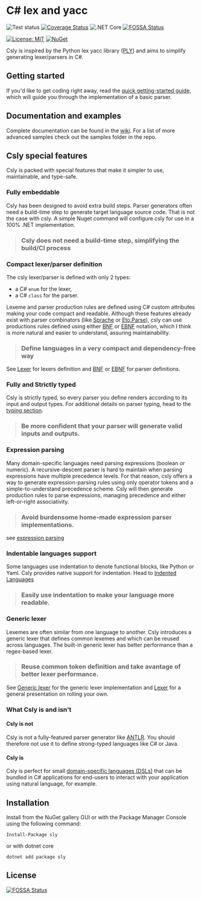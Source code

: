 # C# lex and yacc #


![Test status](http://teststatusbadge.azurewebsites.net/api/status/mmaitre314/securestringcodegen)
[![Coverage Status](https://coveralls.io/repos/github/b3b00/csly/badge.svg?branch=dev&service=github)](https://coveralls.io/github/b3b00/csly?branch=dev)
![.NET Core](https://github.com/b3b00/csly/workflows/.NET%20Core/badge.svg)
[![FOSSA Status](https://app.fossa.io/api/projects/git%2Bgithub.com%2Fb3b00%2Fcsly.svg?type=shield)](https://app.fossa.io/projects/git%2Bgithub.com%2Fb3b00%2Fcsly?ref=badge_shield)


[![License: MIT](https://img.shields.io/badge/License-MIT-blue.svg)](https://github.com/b3b00/sly/blob/dev/LICENSE)
[![NuGet](https://img.shields.io/nuget/v/sly.svg)](https://www.nuget.org/packages/sly)


Csly is inspired by the Python lex yacc library ([PLY](http://www.dabeaz.com/ply/)) and aims
to simplify generating lexer/parsers in C#.

## Getting started ##

If you'd like to get coding right away, read 
the  [quick getting-started guide](https://github.com/b3b00/csly/wiki/getting-started), which will guide you through the implementation of a basic parser.

## Documentation and examples ## 

Complete documentation can be found in the [wiki](https://github.com/b3b00/csly/wiki). For a list of more advanced 
samples check out the samples folder in the repo.


## Csly special features ##

Csly is packed with special features that make it simpler to use, maintainable, and type-safe.

### Fully embeddable ###

Csly has been designed to avoid extra build steps. Parser generators often need a build-time step 
 to generate target language source code. That is not the case with csly.
 A simple Nuget command will configure csly for use in a 100% .NET implementation.

>### Csly does not need a build-time step, simplifying the build/CI process

### Compact lexer/parser definition ### 

The csly lexer/parser is defined with only 2 types: 
 - a C# ```enum``` for the lexer,
 - a C# ```class``` for the parser.

Lexeme and parser production rules are defined using C# custom attributes making your code compact and readable.
Although these features already exist with parser combinators (like [Sprache](https://github.com/sprache/Sprache) 
or [Eto.Parse](https://github.com/picoe/Eto.Parse)), 
csly can use productions rules defined using either [BNF](https://github.com/b3b00/csly/wiki/BNF-Parser) or [EBNF](https://github.com/b3b00/csly/wiki/EBNF-Parser)  notation, which I think is more natural and easier to understand, assuring maintainability.

>###  Define languages in a very compact and dependency-free way

See [Lexer](https://github.com/b3b00/csly/wiki/Lexer) for lexers definition and [BNF](https://github.com/b3b00/csly/wiki/BNF-Parser) or  [EBNF](https://github.com/b3b00/csly/wiki/EBNF-Parser) for parser definitions.

### Fully and Strictly typed ### 

 Csly is strictly typed, so every parser you define renders according to its input and output types. 
 For additional details on parser typing, head to the [typing section](typing).

>### Be more confident that your parser will generate valid inputs and outputs.

### Expression parsing ### 

Many domain-specific languages need parsing expressions (boolean or numeric).
A recursive-descent parser is hard to maintain when parsing expressions have multiple precedence levels. For that reason, csly offers a way to generate expression-parsing rules using only operator tokens and a simple-to-understand precedence scheme. Csly will then generate production rules to parse expressions, managing precedence and either left-or-right associativity.

>### Avoid burdensome home-made expression parser implementations.

see [expression parsing](https://github.com/b3b00/csly/wiki/expression-parsing)


### Indentable languages support ###

Some languages use indentation to denote functional blocks, like Python or Yaml.
Csly provides native support for indentation. Head to [Indented Languages](https://github.com/b3b00/csly/wiki/Indented-languages)

>### Easily use indentation to make your language more readable.

### Generic lexer ### 

Lexemes are often similar from one language to another. Csly introduces a generic lexer that defines common lexemes and which can be reused across languages. 
The built-in generic lexer has better performance than a regex-based lexer.

>### Reuse common token definition and take avantage of better lexer performance.

See [Generic lexer](https://github.com/b3b00/csly/wiki/GenericLexer) for the generic lexer implementation and [Lexer](https://github.com/b3b00/wiki/Lexer) for a general presentation on rolling your own.


### What Csly is and isn't ###

#### Csly is not #### 

Csly is not a fully-featured parser generator like [ANTLR](http://www.antlr.org/).
You should therefore not use it to define strong-typed languages like  C# or Java.

#### Csly is #### 

Csly is perfect for small [domain-specific languages (DSLs)](https://en.wikipedia.org/wiki/Domain-specific_language) that can be bundled in C# applications for end-users to interact with your application using natural language, for example. 

## Installation ##

Install from the NuGet gallery GUI or with the Package Manager Console using the following command:

```Install-Package sly```

or with dotnet core 

```dotnet add package sly```




## License
[![FOSSA Status](https://app.fossa.io/api/projects/git%2Bgithub.com%2Fb3b00%2Fcsly.svg?type=large)](https://app.fossa.io/projects/git%2Bgithub.com%2Fb3b00%2Fcsly?ref=badge_large)

